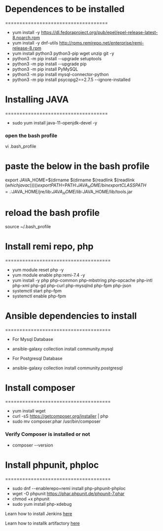 # Dependences to be installed
====================================
- yum install -y https://dl.fedoraproject.org/pub/epel/epel-release-latest-8.noarch.rpm
- yum install -y dnf-utils http://rpms.remirepo.net/enterprise/remi-release-8.rpm
- yum install python3 python3-pip wget unzip git -y
- python3 -m pip install --upgrade setuptools
- python3 -m pip install --upgrade pip
- python3 -m pip install PyMySQL
- python3 -m pip install mysql-connector-python
- python3 -m pip install psycopg2==2.7.5 --ignore-installed

# Installing  JAVA
====================================
- sudo yum install java-11-openjdk-devel -y

### open the bash profile 
vi .bash_profile 

# paste the below in the bash profile
export JAVA_HOME=$(dirname $(dirname $(readlink $(readlink $(which javac)))))
export PATH=$PATH:$JAVA_HOME/bin
export CLASSPATH=.:$JAVA_HOME/jre/lib:$JAVA_HOME/lib:$JAVA_HOME/lib/tools.jar

# reload the bash profile
source ~/.bash_profile


# Install remi repo, php
=====================================
- yum module reset php -y
- yum module enable php:remi-7.4 -y
- yum install -y php  php-common php-mbstring php-opcache php-intl php-xml php-gd php-curl php-mysqlnd    php-fpm php-json
- systemctl start php-fpm
- systemctl enable php-fpm


# Ansible dependencies to install
=====================================
* For Mysql Database
- ansible-galaxy collection install community.mysql

* For Postgresql Database
- ansible-galaxy collection install community.postgresql

# Install composer
=====================================
- yum install wget 
- curl -sS https://getcomposer.org/installer | php 
- sudo mv composer.phar /usr/bin/composer

### Verify Composer is installed or not
- composer --version


# Install phpunit, phploc
=====================================
- sudo dnf --enablerepo=remi install php-phpunit-phploc
- wget -O phpunit https://phar.phpunit.de/phpunit-7.phar
- chmod +x phpunit
- sudo yum  install php-xdebug

Learn how to install Jenkins [here](https://www.jenkins.io/doc/book/installing/)

Learn how to installk artifactory [here](https://jfrog.com/open-source/)

